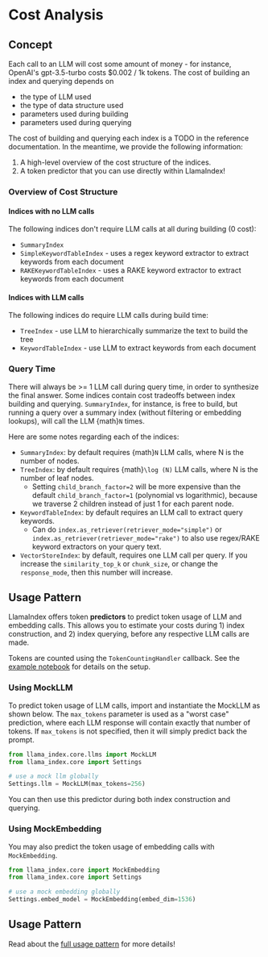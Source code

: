 # Cost Analysis

## Concept

Each call to an LLM will cost some amount of money - for instance, OpenAI's gpt-3.5-turbo costs $0.002 / 1k tokens. The cost of building an index and querying depends on

- the type of LLM used
- the type of data structure used
- parameters used during building
- parameters used during querying

The cost of building and querying each index is a TODO in the reference documentation. In the meantime, we provide the following information:

1. A high-level overview of the cost structure of the indices.
2. A token predictor that you can use directly within LlamaIndex!

### Overview of Cost Structure

#### Indices with no LLM calls

The following indices don't require LLM calls at all during building (0 cost):

- `SummaryIndex`
- `SimpleKeywordTableIndex` - uses a regex keyword extractor to extract keywords from each document
- `RAKEKeywordTableIndex` - uses a RAKE keyword extractor to extract keywords from each document

#### Indices with LLM calls

The following indices do require LLM calls during build time:

- `TreeIndex` - use LLM to hierarchically summarize the text to build the tree
- `KeywordTableIndex` - use LLM to extract keywords from each document

### Query Time

There will always be >= 1 LLM call during query time, in order to synthesize the final answer.
Some indices contain cost tradeoffs between index building and querying. `SummaryIndex`, for instance,
is free to build, but running a query over a summary index (without filtering or embedding lookups), will
call the LLM {math}`N` times.

Here are some notes regarding each of the indices:

- `SummaryIndex`: by default requires {math}`N` LLM calls, where N is the number of nodes.
- `TreeIndex`: by default requires {math}`\log (N)` LLM calls, where N is the number of leaf nodes.
  - Setting `child_branch_factor=2` will be more expensive than the default `child_branch_factor=1` (polynomial vs logarithmic), because we traverse 2 children instead of just 1 for each parent node.
- `KeywordTableIndex`: by default requires an LLM call to extract query keywords.
  - Can do `index.as_retriever(retriever_mode="simple")` or `index.as_retriever(retriever_mode="rake")` to also use regex/RAKE keyword extractors on your query text.
- `VectorStoreIndex`: by default, requires one LLM call per query. If you increase the `similarity_top_k` or `chunk_size`, or change the `response_mode`, then this number will increase.

## Usage Pattern

LlamaIndex offers token **predictors** to predict token usage of LLM and embedding calls.
This allows you to estimate your costs during 1) index construction, and 2) index querying, before
any respective LLM calls are made.

Tokens are counted using the `TokenCountingHandler` callback. See the [example notebook](../../../examples/callbacks/TokenCountingHandler.ipynb) for details on the setup.

### Using MockLLM

To predict token usage of LLM calls, import and instantiate the MockLLM as shown below. The `max_tokens` parameter is used as a "worst case" prediction, where each LLM response will contain exactly that number of tokens. If `max_tokens` is not specified, then it will simply predict back the prompt.

```python
from llama_index.core.llms import MockLLM
from llama_index.core import Settings

# use a mock llm globally
Settings.llm = MockLLM(max_tokens=256)
```

You can then use this predictor during both index construction and querying.

### Using MockEmbedding

You may also predict the token usage of embedding calls with `MockEmbedding`.

```python
from llama_index.core import MockEmbedding
from llama_index.core import Settings

# use a mock embedding globally
Settings.embed_model = MockEmbedding(embed_dim=1536)
```

## Usage Pattern

Read about the [full usage pattern](./usage_pattern.md) for more details!
